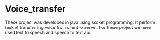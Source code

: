 # Voice_transfer
These project was developed in java using socket programming. It perform task of transferring voice from client to server.
For these project we have used text to speech and speech to text api.
